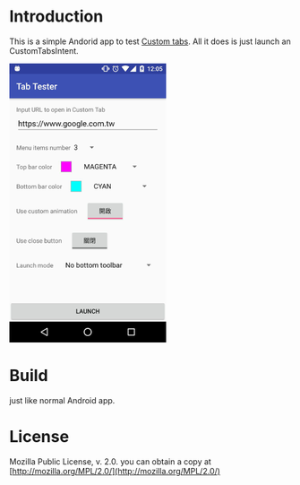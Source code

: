# Introduction

This is a simple Andorid app to test [Custom tabs](https://developer.chrome.com/multidevice/android/customtabs). All it does is just launch an CustomTabsIntent.

![screenshot1](./misc/imgs/screenshot.png)

# Build

just like normal Android app.

# License

Mozilla Public License, v. 2.0. you can obtain a copy at [http://mozilla.org/MPL/2.0/](http://mozilla.org/MPL/2.0/)

